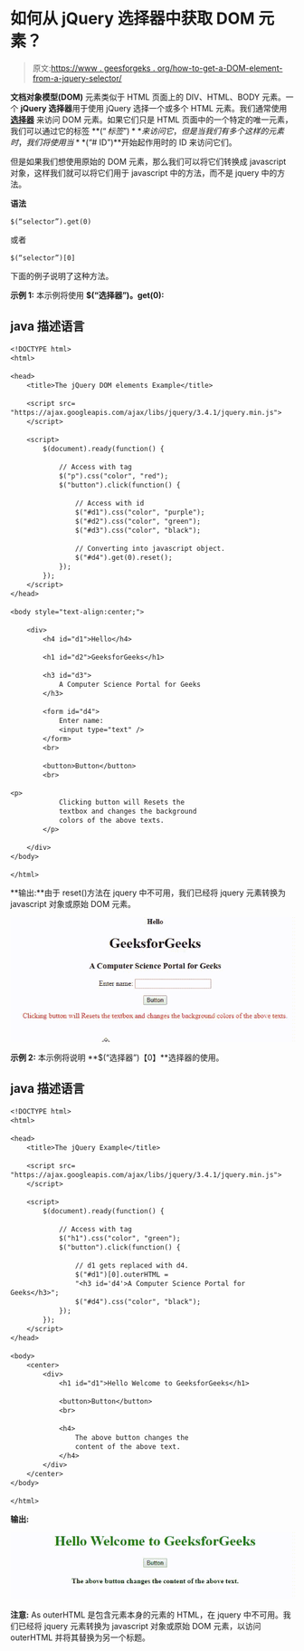 # 如何从 jQuery 选择器中获取 DOM 元素？

> 原文:[https://www . geesforgeks . org/how-to-get-a-DOM-element-from-a-jquery-selector/](https://www.geeksforgeeks.org/how-to-get-a-dom-element-from-a-jquery-selector/)

**文档对象模型(DOM)** 元素类似于 HTML 页面上的 DIV、HTML、BODY 元素。一个 **jQuery 选择器**用于使用 jQuery 选择一个或多个 HTML 元素。我们通常使用 [**选择器**](https://www.geeksforgeeks.org/jquery-selectors-and-event-methods/) 来访问 DOM 元素。如果它们只是 HTML 页面中的一个特定的唯一元素，我们可以通过它的标签 **$(“标签”)**来访问它，但是当我们有多个这样的元素时，我们将使用当**$(“# ID”)**开始起作用时的 ID 来访问它们。

但是如果我们想使用原始的 DOM 元素，那么我们可以将它们转换成 javascript 对象，这样我们就可以将它们用于 javascript 中的方法，而不是 jquery 中的方法。

**语法**

```
$(“selector”).get(0)

```

或者

```
$(“selector”)[0]

```

下面的例子说明了这种方法。

**示例 1:** 本示例将使用 **$(“选择器”)。get(0):**

## java 描述语言

```
<!DOCTYPE html>
<html>

<head>
    <title>The jQuery DOM elements Example</title>

    <script src=
"https://ajax.googleapis.com/ajax/libs/jquery/3.4.1/jquery.min.js">
    </script>

    <script>
        $(document).ready(function() {

            // Access with tag
            $("p").css("color", "red");
            $("button").click(function() {

                // Access with id
                $("#d1").css("color", "purple");
                $("#d2").css("color", "green");
                $("#d3").css("color", "black");

                // Converting into javascript object.
                $("#d4").get(0).reset();
            });
        });
    </script>
</head>

<body style="text-align:center;">

    <div>
        <h4 id="d1">Hello</h4>

        <h1 id="d2">GeeksforGeeks</h1>

        <h3 id="d3">
            A Computer Science Portal for Geeks
        </h3>

        <form id="d4">
            Enter name:
            <input type="text" />
        </form>
        <br>

        <button>Button</button>
        <br>

<p>
            Clicking button will Resets the
            textbox and changes the background
            colors of the above texts.
        </p>

    </div>
</body>

</html>
```

**输出:**由于 reset()方法在 jquery 中不可用，我们已经将 jquery 元素转换为 javascript 对象或原始 DOM 元素。

![](img/4b8b6be2dc3245458ad68c96805283da.png)

**示例 2:** 本示例将说明 **$(“选择器”)【0】**选择器的使用。

## java 描述语言

```
<!DOCTYPE html>
<html>

<head>
    <title>The jQuery Example</title>

    <script src=
"https://ajax.googleapis.com/ajax/libs/jquery/3.4.1/jquery.min.js">
    </script>

    <script>
        $(document).ready(function() {

            // Access with tag
            $("h1").css("color", "green");
            $("button").click(function() {

                // d1 gets replaced with d4.
                $("#d1")[0].outerHTML =
                "<h3 id='d4'>A Computer Science Portal for Geeks</h3>";
                $("#d4").css("color", "black");
            });
        });
    </script>
</head>

<body>
    <center>
        <div>
            <h1 id="d1">Hello Welcome to GeeksforGeeks</h1>

            <button>Button</button>
            <br>

            <h4>
                The above button changes the
                content of the above text.
            </h4>
        </div>
    </center>
</body>

</html>
```

**输出:**

![](img/d256089b27b057df3d9c7876f6862e18.png)

**注意:** As outerHTML 是包含元素本身的元素的 HTML，在 jquery 中不可用。我们已经将 jquery 元素转换为 javascript 对象或原始 DOM 元素，以访问 outerHTML 并将其替换为另一个标题。